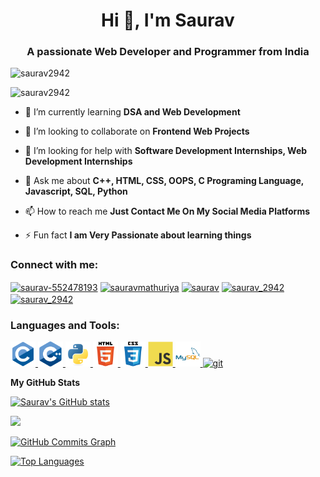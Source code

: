 <h1 align="center">Hi 👋, I'm Saurav</h1>
<h3 align="center">A passionate Web Developer and Programmer from India</h3>

<p align="left"> <img src="https://komarev.com/ghpvc/?username=saurav2942&label=Profile%20views&color=0e75b6&style=flat" alt="saurav2942" /> </p>

<p align="left"><img src="https://github-profile-trophy.vercel.app/?username=saurav2942&theme=discord" alt="saurav2942" /> </p>

- 🌱 I’m currently learning ****DSA and Web Development****

- 👯 I’m looking to collaborate on ****Frontend Web Projects****

- 🤝 I’m looking for help with ****Software Development Internships, Web Development Internships****

- 💬 Ask me about ****C++, HTML, CSS, OOPS, C Programing Language, Javascript, SQL, Python****

- 📫 How to reach me ****Just Contact Me On My Social Media Platforms****

- ⚡ Fun fact ****I am Very Passionate about learning things****

<h3 align="left">Connect with me:</h3>
<p align="left">
<a href="https://www.linkedin.com/in/saurav-552478193/" target="blank"><img align="center" src="https://raw.githubusercontent.com/rahuldkjain/github-profile-readme-generator/master/src/images/icons/Social/linked-in-alt.svg" alt="saurav-552478193" height="30" width="40" /></a>
<a href="https://www.hackerrank.com/sauravmathuriya" target="blank"><img align="center" src="https://raw.githubusercontent.com/rahuldkjain/github-profile-readme-generator/master/src/images/icons/Social/hackerrank.svg" alt="sauravmathuriya" height="30" width="40" /></a>
<a href="https://leetcode.com/duket_07/" target="blank"><img align="center" src="https://raw.githubusercontent.com/rahuldkjain/github-profile-readme-generator/master/src/images/icons/Social/leet-code.svg" alt="saurav" height="30" width="40" /></a>
<a href="https://www.codechef.com/users/saurav_2942" target="blank"><img align="center" src="https://cdn.jsdelivr.net/npm/simple-icons@3.1.0/icons/codechef.svg" alt="saurav_2942" height="30" width="40" /></a>
<a href="https://codeforces.com/profile/saurav_2942" target="blank"><img align="center" src="https://raw.githubusercontent.com/rahuldkjain/github-profile-readme-generator/master/src/images/icons/Social/codeforces.svg" alt="saurav_2942" height="30" width="40" /></a>
</p>

<h3 align="left">Languages and Tools:</h3>
<p align="left"> <a href="https://www.cprogramming.com/" target="_blank" rel="noreferrer"> <img
            src="https://raw.githubusercontent.com/devicons/devicon/master/icons/c/c-original.svg" alt="c" width="40"
            height="40" /> </a>
    <a href="https://www.w3schools.com/cpp/" target="_blank" rel="noreferrer"> <img
            src="https://raw.githubusercontent.com/devicons/devicon/master/icons/cplusplus/cplusplus-original.svg"
            alt="cplusplus" width="40" height="40" /> </a>
    <a href="https://www.python.org" target="_blank" rel="noreferrer"> <img 
            src="https://raw.githubusercontent.com/devicons/devicon/master/icons/python/python-original.svg" 
            alt="python" width="40" height="40"/> </a>
    <a href="https://www.w3.org/html/" target="_blank" rel="noreferrer"> <img
            src="https://raw.githubusercontent.com/devicons/devicon/master/icons/html5/html5-original-wordmark.svg"
            alt="html5" width="40" height="40" /> </a>
    <a href="https://www.w3schools.com/css/" target="_blank" rel="noreferrer"> <img
            src="https://raw.githubusercontent.com/devicons/devicon/master/icons/css3/css3-original-wordmark.svg"
            alt="css3" width="40" height="40" /> </a>
    <a href="https://developer.mozilla.org/en-US/docs/Web/JavaScript" target="_blank" rel="noreferrer"> <img
            src="https://raw.githubusercontent.com/devicons/devicon/master/icons/javascript/javascript-original.svg"
            alt="javascript" width="40" height="40" /> </a>
    <!-- <a href="https://expressjs.com" target="_blank" rel="noreferrer"> <img
            src="https://raw.githubusercontent.com/devicons/devicon/master/icons/express/express-original-wordmark.svg"
            alt="express" width="40" height="40" /> </a>
     <a href="https://nodejs.org" target="_blank" rel="noreferrer"> <img
            src="https://raw.githubusercontent.com/devicons/devicon/master/icons/nodejs/nodejs-original-wordmark.svg"
            alt="nodejs" width="40" height="40" /> </a> 
     <a href="https://www.mongodb.com/" target="_blank" rel="noreferrer"> <img
            src="https://raw.githubusercontent.com/devicons/devicon/master/icons/mongodb/mongodb-original-wordmark.svg"
            alt="mongodb" width="40" height="40" /> </a>  -->
    <a href="https://www.mysql.com/" target="_blank" rel="noreferrer"> <img 
            src="https://raw.githubusercontent.com/devicons/devicon/master/icons/mysql/mysql-original-wordmark.svg" 
            alt="mysql" width="40" height="40"/> </a> 
    <a href="https://git-scm.com/" target="_blank" rel="noreferrer"> <img
            src="https://www.vectorlogo.zone/logos/git-scm/git-scm-icon.svg" alt="git" width="40" height="40" /> </a>
<!--<a href="https://postman.com" target="_blank" rel="noreferrer"> <img
            src="https://www.vectorlogo.zone/logos/getpostman/getpostman-icon.svg" alt="postman" width="40"
            height="40" /> </a> <a href="https://reactjs.org/" target="_blank" rel="noreferrer"> <img
            src="https://raw.githubusercontent.com/devicons/devicon/master/icons/react/react-original-wordmark.svg"
            alt="react" width="40" height="40" /> </a> -->
</p>


<b>My GitHub Stats</b>

<a href="http://www.github.com/saurav2942"><img
        src="https://github-readme-stats.vercel.app/api?username=saurav2942&show_icons=true&hide=&count_private=true&title_color=0891b2&text_color=ffffff&icon_color=3382ed&bg_color=171717&hide_border=true&show_icons=true"
        alt="Saurav's GitHub stats" /></a>

<a href="http://www.github.com/saurav2942"><img
        src="https://github-readme-streak-stats.herokuapp.com/?user=saurav2942&stroke=ffffff&background=171717&ring=0891b2&fire=0891b2&currStreakNum=ffffff&currStreakLabel=0891b2&sideNums=ffffff&sideLabels=ffffff&dates=ffffff&hide_border=true" /></a>

<a href="http://www.github.com/saurav2942"><img
        src="https://activity-graph.herokuapp.com/graph?username=saurav&bg_color=171717&color=ffffff&line=3382ed&point=ffffff&area_color=171717&area=true&hide_border=true&theme=chartreuse-dark&custom_title=GitHub%20Commits%20Graph"
        alt="GitHub Commits Graph" /></a>

<a href="http://www.github.com/saurav2942" align="left"><img
        src="https://github-readme-stats.vercel.app/api/top-langs/?username=saurav2942&langs_count=10&title_color=0891b2&text_color=ffffff&icon_color=3382ed&bg_color=171717&hide_border=true&locale=en&custom_title=Top%20%Languages"
        alt="Top Languages" /></a>
